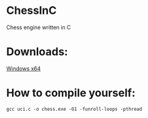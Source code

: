 # ChessInC
Chess engine written in C

# Downloads:
[Windows x64](https://github.com/Mushroomcraft1/ChessInC/raw/main/bin/chessV6.exe)

# How to compile yourself:
```
gcc uci.c -o chess.exe -O1 -funroll-loops -pthread
```
